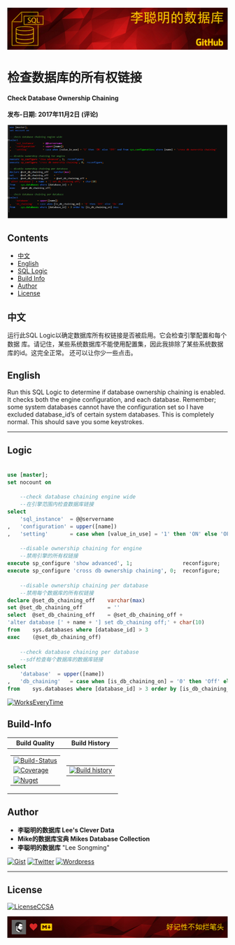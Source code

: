 ![CLEVER DATA GIT REPO](https://raw.githubusercontent.com/LiCongMingDeShujuku/git-resources/master/0-clever-data-github.png "李聪明的数据库")

# 检查数据库的所有权链接
#### Check Database Ownership Chaining
**发布-日期: 2017年11月2日 (评论)**

![#](images/check-for-sql-database-ownership-chaining.png?raw=true "#")

## Contents

- [中文](#中文)
- [English](#English)
- [SQL Logic](#Logic)
- [Build Info](#Build-Info)
- [Author](#Author)
- [License](#License) 


## 中文
运行此SQL Logic以确定数据库所有权链接是否被启用。它会检查引擎配置和每个数据
库。请记住，某些系统数据库不能使用配置集，因此我排除了某些系统数据库的id。这完全正常。
还可以让你少一些点击。

## English
Run this SQL Logic to determine if database ownership chaining is enabled. It checks both the engine configuration, and each database. Remember; some system databases cannot have the configuration set so I have excluded database_id’s of certain system databases. This is completely normal.
This should save you some keystrokes.

---
## Logic
```SQL

use [master];
set nocount on
 
	--check database chaining engine wide
	--在引擎范围内检查数据库链接
select
    'sql_instance'  = @@servername
,   'configuration' = upper([name])
,   'setting'   	= case when [value_in_use] = '1' then 'ON' else 'OFF' end from sys.configurations where [name] = 'cross db ownership chaining'
 
	--disable ownership chaining for engine
	--禁用引擎的所有权链接
execute sp_configure 'show advanced', 1;  				reconfigure;  
execute sp_configure 'cross db ownership chaining', 0;  reconfigure;  
 
	--disable ownership chaining per database
	--禁用每个数据库的所有权链接
declare @set_db_chaining_off    varchar(max)
set @set_db_chaining_off    	= ''
select  @set_db_chaining_off    = @set_db_chaining_off + 
'alter database [' + name + '] set db_chaining off;' + char(10)
from    sys.databases where [database_id] > 3
exec    (@set_db_chaining_off)
 
	--check database chaining per database
	--sdf检查每个数据库的数据库链接
select
    'database'  = upper([name])
,   'db_chaining'   = case when [is_db_chaining_on] = '0' then 'Off' else 'On' end
from    sys.databases where [database_id] > 3 order by [is_db_chaining_on] desc

```


[![WorksEveryTime](https://forthebadge.com/images/badges/60-percent-of-the-time-works-every-time.svg)](https://shitday.de/)

## Build-Info

| Build Quality | Build History |
|--|--|
|<table><tr><td>[![Build-Status](https://ci.appveyor.com/api/projects/status/pjxh5g91jpbh7t84?svg?style=flat-square)](#)</td></tr><tr><td>[![Coverage](https://coveralls.io/repos/github/tygerbytes/ResourceFitness/badge.svg?style=flat-square)](#)</td></tr><tr><td>[![Nuget](https://img.shields.io/nuget/v/TW.Resfit.Core.svg?style=flat-square)](#)</td></tr></table>|<table><tr><td>[![Build history](https://buildstats.info/appveyor/chart/tygerbytes/resourcefitness)](#)</td></tr></table>|

## Author

- **李聪明的数据库 Lee's Clever Data**
- **Mike的数据库宝典 Mikes Database Collection**
- **李聪明的数据库** "Lee Songming"

[![Gist](https://img.shields.io/badge/Gist-李聪明的数据库-<COLOR>.svg)](https://gist.github.com/congmingshuju)
[![Twitter](https://img.shields.io/badge/Twitter-mike的数据库宝典-<COLOR>.svg)](https://twitter.com/mikesdatawork?lang=en)
[![Wordpress](https://img.shields.io/badge/Wordpress-mike的数据库宝典-<COLOR>.svg)](https://mikesdatawork.wordpress.com/)

---
## License
[![LicenseCCSA](https://img.shields.io/badge/License-CreativeCommonsSA-<COLOR>.svg)](https://creativecommons.org/share-your-work/licensing-types-examples/)

![Lee Songming](https://raw.githubusercontent.com/LiCongMingDeShujuku/git-resources/master/1-clever-data-github.png "李聪明的数据库")

